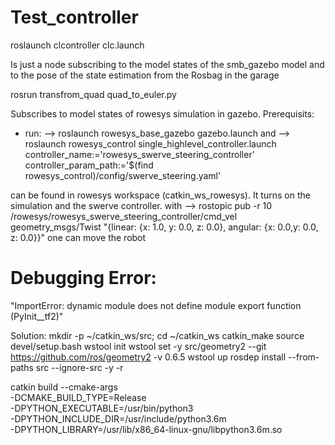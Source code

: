 # Test_controller

roslaunch clcontroller clc.launch

Is just a node subscribing to the model states of the smb_gazebo model and to the pose of the state estimation from the Rosbag in the garage


rosrun transfrom_quad quad_to_euler.py 

Subscribes to model states of rowesys simulation in gazebo.
Prerequisits: 
- run:  --> roslaunch rowesys_base_gazebo gazebo.launch and --> roslaunch rowesys_control single_highlevel_controller.launch controller_name:='rowesys_swerve_steering_controller' controller_param_path:='$(find rowesys_control)/config/swerve_steering.yaml'

can be found in rowesys workspace (catkin_ws_rowesys). It turns on the simulation and the swerve controller.
with 
--> rostopic pub -r 10 /rowesys/rowesys_swerve_steering_controller/cmd_vel geometry_msgs/Twist  "{linear:  {x: 1.0, y: 0.0, z: 0.0}, angular: {x: 0.0,y: 0.0, z: 0.0}}"
one can move the robot



# Debugging Error: 
"ImportError: dynamic module does not define module export function (PyInit__tf2)"

Solution:
mkdir -p ~/catkin_ws/src; cd ~/catkin_ws
catkin_make
source devel/setup.bash
wstool init
wstool set -y src/geometry2 --git https://github.com/ros/geometry2 -v 0.6.5
wstool up
rosdep install --from-paths src --ignore-src -y -r

catkin build --cmake-args \
            -DCMAKE_BUILD_TYPE=Release \
            -DPYTHON_EXECUTABLE=/usr/bin/python3 \
            -DPYTHON_INCLUDE_DIR=/usr/include/python3.6m \
            -DPYTHON_LIBRARY=/usr/lib/x86_64-linux-gnu/libpython3.6m.so
